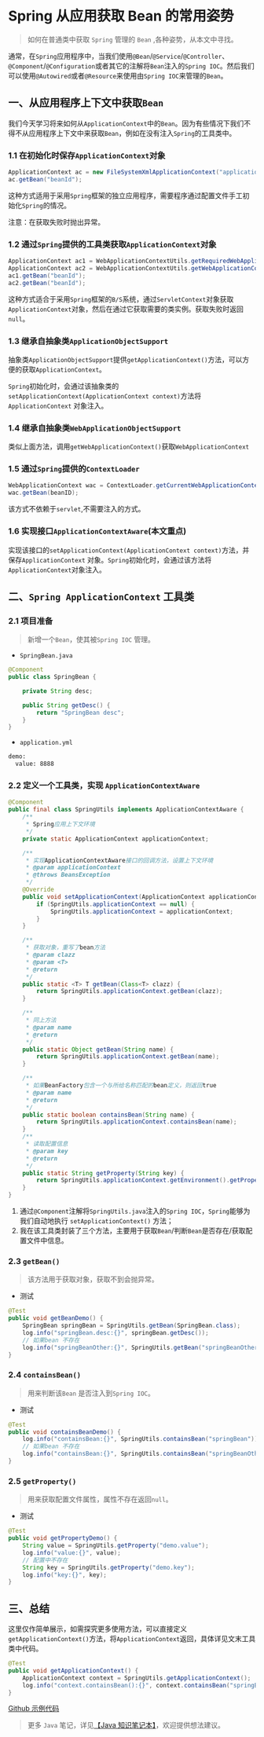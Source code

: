 # Spring 从应用获取 Bean 的常用姿势

> 如何在普通类中获取 `Spring` 管理的 `Bean` ,各种姿势，从本文中寻找。

通常，在`Spring`应用程序中，当我们使用`@Bean`/`@Service`/`@Controller`、`@Component`/`@Configuration`或者其它的注解将`Bean`注入的`Spring IOC`。然后我们可以使用`@Autowired`或者`@Resource`来使用由`Spring IOC`来管理的`Bean`。

## 一、从应用程序上下文中获取`Bean`

我们今天学习将来如何从`ApplicationContext`中的`Bean`。因为有些情况下我们不得不从应用程序上下文中来获取`Bean`，例如在没有注入`Spring`的工具类中。

### 1.1  在初始化时保存`ApplicationContext`对象

```java
ApplicationContext ac = new FileSystemXmlApplicationContext("applicationContext.xml"); 
ac.getBean("beanId");
```

这种方式适用于采用`Spring`框架的独立应用程序，需要程序通过配置文件手工初始化`Spring`的情况。

注意：在获取失败时抛出异常。

### 1.2 通过`Spring`提供的工具类获取`ApplicationContext`对象

```java
ApplicationContext ac1 = WebApplicationContextUtils.getRequiredWebApplicationContext(ServletContext sc); 
ApplicationContext ac2 = WebApplicationContextUtils.getWebApplicationContext(ServletContext sc); 
ac1.getBean("beanId"); 
ac2.getBean("beanId");
```

这种方式适合于采用`Spring`框架的`B/S`系统，通过`ServletContext`对象获取`ApplicationContext`对象，然后在通过它获取需要的类实例。获取失败时返回`null`。

### 1.3 继承自抽象类`ApplicationObjectSupport`

抽象类`ApplicationObjectSupport`提供`getApplicationContext()`方法，可以方便的获取`ApplicationContext`。

`Spring`初始化时，会通过该抽象类的`setApplicationContext(ApplicationContext context)`方法将`ApplicationContext` 对象注入。



### 1.4 继承自抽象类`WebApplicationObjectSupport`

类似上面方法，调用`getWebApplicationContext()`获取`WebApplicationContext`

### 1.5 通过`Spring`提供的`ContextLoader`


```java
WebApplicationContext wac = ContextLoader.getCurrentWebApplicationContext();
wac.getBean(beanID);
```

该方式不依赖于`servlet`,不需要注入的方式。


### 1.6 实现接口`ApplicationContextAware`(本文重点)

实现该接口的`setApplicationContext(ApplicationContext context)`方法，并保存`ApplicationContext` 对象。`Spring`初始化时，会通过该方法将`ApplicationContext`对象注入。


## 二、`Spring ApplicationContext` 工具类

### 2.1 项目准备

> 新增一个`Bean`，使其被`Spring IOC` 管理。 

- `SpringBean.java`

```java
@Component
public class SpringBean {

    private String desc;

    public String getDesc() {
        return "SpringBean desc";
    }
}
```

- `application.yml`

```xml
demo:
  value: 8888
```

### 2.2 定义一个工具类，实现 `ApplicationContextAware`

```java
@Component
public final class SpringUtils implements ApplicationContextAware {
    /**
     * Spring应用上下文环境
     */
    private static ApplicationContext applicationContext;

    /**
     * 实现ApplicationContextAware接口的回调方法，设置上下文环境
     * @param applicationContext
     * @throws BeansException
     */
    @Override
    public void setApplicationContext(ApplicationContext applicationContext) throws BeansException {
        if (SpringUtils.applicationContext == null) {
            SpringUtils.applicationContext = applicationContext;
        }
    }

    /**
     * 获取对象，重写了bean方法
     * @param clazz
     * @param <T>
     * @return
     */
    public static <T> T getBean(Class<T> clazz) {
        return SpringUtils.applicationContext.getBean(clazz);
    }

    /**
     * 同上方法
     * @param name
     * @return
     */
    public static Object getBean(String name) {
        return SpringUtils.applicationContext.getBean(name);
    }

    /**
     * 如果BeanFactory包含一个与所给名称匹配的bean定义，则返回true
     * @param name
     * @return
     */
    public static boolean containsBean(String name) {
        return SpringUtils.applicationContext.containsBean(name);
    }
    /**
     * 读取配置信息
     * @param key
     * @return
     */
    public static String getProperty(String key) {
        return SpringUtils.applicationContext.getEnvironment().getProperty(key);
    }
}
```

1. 通过`@Component`注解将`SpringUtils.java`注入的`Spring IOC`，`Spring`能够为我们自动地执行 `setApplicationContext()` 方法；
1. 我在该工具类封装了三个方法，主要用于获取`Bean`/判断`Bean`是否存在/获取配置文件中信息。

### 2.3 `getBean()`

> 该方法用于获取对象，获取不到会抛异常。

- 测试

```java
@Test
public void getBeanDemo() {
    SpringBean springBean = SpringUtils.getBean(SpringBean.class);
    log.info("springBean.desc:{}", springBean.getDesc());
    // 如果bean 不存在
    log.info("springBeanOther:{}", SpringUtils.getBean("springBeanOther"));
}
```

### 2.4 `containsBean()`

> 用来判断该`Bean` 是否注入到`Spring IOC`。

- 测试

```java
@Test
public void containsBeanDemo() {
    log.info("containsBean:{}", SpringUtils.containsBean("springBean"));
    // 如果bean 不存在
    log.info("containsBean:{}", SpringUtils.containsBean("springBeanOther"));
}
```

### 2.5 `getProperty()`

> 用来获取配置文件属性，属性不存在返回`null`。

- 测试

```java
@Test
public void getPropertyDemo() {
    String value = SpringUtils.getProperty("demo.value");
    log.info("value:{}", value);
    // 配置中不存在
    String key = SpringUtils.getProperty("demo.key");
    log.info("key:{}", key);
}
```

## 三、总结

这里仅作简单展示，如需探究更多使用方法，可以直接定义`getApplicationContext()`方法，将`ApplicationContext`返回，具体详见文末工具类中代码。

```java
@Test
public void getApplicationContext() {
    ApplicationContext context = SpringUtils.getApplicationContext();
    log.info("context.containsBean():{}", context.containsBean("springBean"));
}
```

[Github 示例代码](https://github.com/vanDusty/Frame-Home/tree/master/spring-case/spring-demo)

> 更多 `Java` 笔记，详见[【Java 知识笔记本】](https://github.com/vanDusty/Java-Note)，欢迎提供想法建议。

